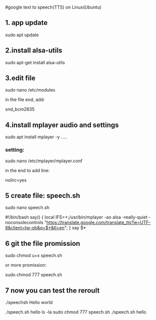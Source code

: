 #google text to speech(TTS) on Linux(Ubuntu)
## 1. app update

sudo apt update 

## 2.install alsa-utils

sudo apt-get install alsa-utils

## 3.edit file 

sudo nano /etc/modules

in the file end, add:

snd_bcm2835

## 4.install mplayer audio and settings

sudo apt install mplayer -y
.....

### setting:
sudo nano /etc/mplayer/mplayer.conf

in the end to add line:

nolirc=yes

## 5 create file: speech.sh
 
 sudo nano speech.sh
 
 #!/bin/bash
say() { local IFS=+;/usr/bin/mplayer -ao alsa -really-quiet -noconsolecontrols "https://translate.google.com/translate_tts?ie=UTF-8&client=tw-ob&q=$*&tl=en"; }
say $*
 
 
 ## 6 git the file promission
 
 sudo chmod u+x speech.sh
 
 or more promission:
 
 sudo chmod 777 speech.sh
 
 ## 7 now you can test the reroult
 

 ./speechsh Hello world
 
 
 ./speech.sh hello
 ls -la
 sudo chmod 777 speech.sh
 ./speech.sh hello
